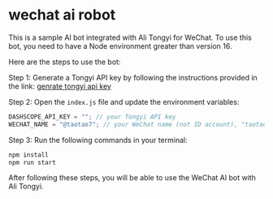 # wechat ai robot

This is a sample AI bot integrated with Ali Tongyi for WeChat. To use this bot,
you need to have a Node environment greater than version 16.

Here are the steps to use the bot:

Step 1: Generate a Tongyi API key by following the instructions provided in the
link:
[genrate tongyi api key](https://help.aliyun.com/zh/dashscope/developer-reference/activate-dashscope-and-create-an-api-key?spm=a2c4g.11186623.0.i1)

Step 2: Open the `index.js` file and update the environment variables:

```js
DASHSCOPE_API_KEY = ""; // your Tongyi API key
WECHAT_NAME = "@taotao7"; // your WeChat name (not ID account), "taotao7" is my WeChat name
```

Step 3: Run the following commands in your terminal:

```bash
npm install
npm run start
```

After following these steps, you will be able to use the WeChat AI bot with Ali
Tongyi.
